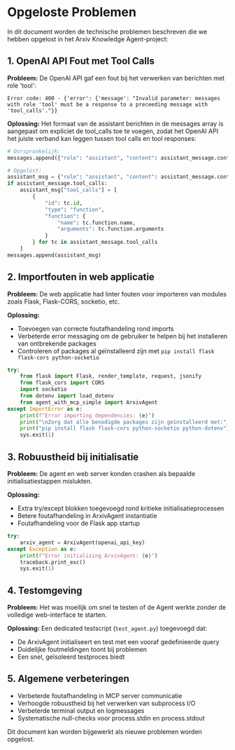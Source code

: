 # Opgeloste Problemen

In dit document worden de technische problemen beschreven die we hebben opgelost in het Arxiv Knowledge Agent-project:

## 1. OpenAI API Fout met Tool Calls

**Probleem:**
De OpenAI API gaf een fout bij het verwerken van berichten met role 'tool':
```
Error code: 400 - {'error': {'message': "Invalid parameter: messages with role 'tool' must be a response to a preceeding message with 'tool_calls'."}}
```

**Oplossing:**
Het formaat van de assistant berichten in de messages array is aangepast om expliciet de tool_calls toe te voegen, zodat het OpenAI API het juiste verband kan leggen tussen tool calls en tool responses:

```python
# Oorspronkelijk:
messages.append({"role": "assistant", "content": assistant_message.content or ""})

# Opgelost:
assistant_msg = {"role": "assistant", "content": assistant_message.content or ""}
if assistant_message.tool_calls:
    assistant_msg["tool_calls"] = [
        {
            "id": tc.id,
            "type": "function",
            "function": {
                "name": tc.function.name,
                "arguments": tc.function.arguments
            }
        } for tc in assistant_message.tool_calls
    ]
messages.append(assistant_msg)
```

## 2. Importfouten in web applicatie

**Probleem:**
De web applicatie had linter fouten voor importeren van modules zoals Flask, Flask-CORS, socketio, etc.

**Oplossing:**
- Toevoegen van correcte foutafhandeling rond imports
- Verbeterde error messaging om de gebruiker te helpen bij het installeren van ontbrekende packages
- Controleren of packages al geïnstalleerd zijn met `pip install flask flask-cors python-socketio`

```python
try:
    from flask import Flask, render_template, request, jsonify
    from flask_cors import CORS
    import socketio
    from dotenv import load_dotenv
    from agent_with_mcp_simple import ArxivAgent
except ImportError as e:
    print(f"Error importing dependencies: {e}")
    print("\nZorg dat alle benodigde packages zijn geïnstalleerd met:")
    print("pip install flask flask-cors python-socketio python-dotenv")
    sys.exit(1)
```

## 3. Robuustheid bij initialisatie

**Probleem:**
De agent en web server konden crashen als bepaalde initialisatiestappen mislukten.

**Oplossing:**
- Extra try/except blokken toegevoegd rond kritieke initialisatieprocessen
- Betere foutafhandeling in ArxivAgent instantiatie
- Foutafhandeling voor de Flask app startup

```python
try:
    arxiv_agent = ArxivAgent(openai_api_key)
except Exception as e:
    print(f"Error initializing ArxivAgent: {e}")
    traceback.print_exc()
    sys.exit(1)
```

## 4. Testomgeving

**Probleem:**
Het was moeilijk om snel te testen of de Agent werkte zonder de volledige web-interface te starten.

**Oplossing:**
Een dedicated testscript (`test_agent.py`) toegevoegd dat:
- De ArxivAgent initialiseert en test met een vooraf gedefinieerde query
- Duidelijke foutmeldingen toont bij problemen
- Een snel, geïsoleerd testproces biedt

## 5. Algemene verbeteringen

- Verbeterde foutafhandeling in MCP server communicatie
- Verhoogde robuustheid bij het verwerken van subprocess I/O
- Verbeterde terminal output en logmessages
- Systematische null-checks voor process.stdin en process.stdout

Dit document kan worden bijgewerkt als nieuwe problemen worden opgelost.